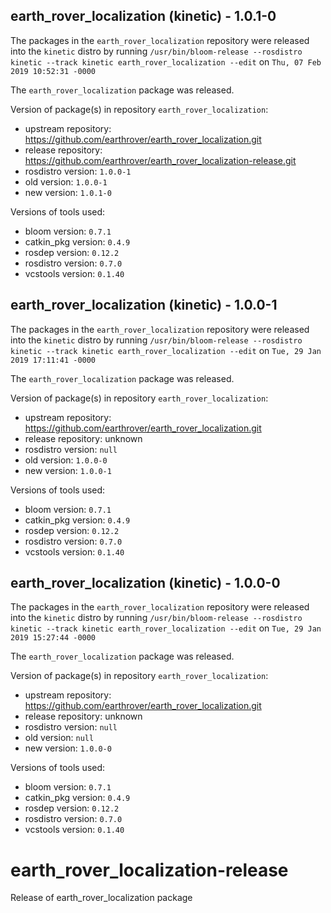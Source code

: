 ## earth_rover_localization (kinetic) - 1.0.1-0

The packages in the `earth_rover_localization` repository were released into the `kinetic` distro by running `/usr/bin/bloom-release --rosdistro kinetic --track kinetic earth_rover_localization --edit` on `Thu, 07 Feb 2019 10:52:31 -0000`

The `earth_rover_localization` package was released.

Version of package(s) in repository `earth_rover_localization`:

- upstream repository: https://github.com/earthrover/earth_rover_localization.git
- release repository: https://github.com/earthrover/earth_rover_localization-release.git
- rosdistro version: `1.0.0-1`
- old version: `1.0.0-1`
- new version: `1.0.1-0`

Versions of tools used:

- bloom version: `0.7.1`
- catkin_pkg version: `0.4.9`
- rosdep version: `0.12.2`
- rosdistro version: `0.7.0`
- vcstools version: `0.1.40`


## earth_rover_localization (kinetic) - 1.0.0-1

The packages in the `earth_rover_localization` repository were released into the `kinetic` distro by running `/usr/bin/bloom-release --rosdistro kinetic --track kinetic earth_rover_localization --edit` on `Tue, 29 Jan 2019 17:11:41 -0000`

The `earth_rover_localization` package was released.

Version of package(s) in repository `earth_rover_localization`:

- upstream repository: https://github.com/earthrover/earth_rover_localization.git
- release repository: unknown
- rosdistro version: `null`
- old version: `1.0.0-0`
- new version: `1.0.0-1`

Versions of tools used:

- bloom version: `0.7.1`
- catkin_pkg version: `0.4.9`
- rosdep version: `0.12.2`
- rosdistro version: `0.7.0`
- vcstools version: `0.1.40`


## earth_rover_localization (kinetic) - 1.0.0-0

The packages in the `earth_rover_localization` repository were released into the `kinetic` distro by running `/usr/bin/bloom-release --rosdistro kinetic --track kinetic earth_rover_localization --edit` on `Tue, 29 Jan 2019 15:27:44 -0000`

The `earth_rover_localization` package was released.

Version of package(s) in repository `earth_rover_localization`:

- upstream repository: https://github.com/earthrover/earth_rover_localization.git
- release repository: unknown
- rosdistro version: `null`
- old version: `null`
- new version: `1.0.0-0`

Versions of tools used:

- bloom version: `0.7.1`
- catkin_pkg version: `0.4.9`
- rosdep version: `0.12.2`
- rosdistro version: `0.7.0`
- vcstools version: `0.1.40`


# earth_rover_localization-release
Release of earth_rover_localization package

